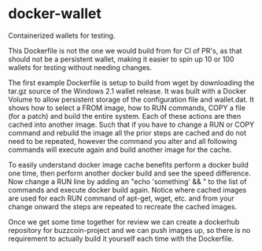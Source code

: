 # docker-wallet
Containerized wallets for testing.

This Dockerfile is not the one we would build from for CI of PR's, as that should not be a persistent wallet, making it easier to spin up 10 or 100 wallets for testing without needing changes.

The first example Dockerfile is setup to build from wget by downloading the tar.gz source of the Windows 2.1 wallet release. It was built with a Docker Volume to allow persistent storage of the configuration file and wallet.dat. It shows how to select a FROM image, how to RUN commands, COPY a file (for a patch) and build the entire system. Each of these actions are then cached into another image. Such that if you have to change a RUN or COPY command and rebuild the image all the prior steps are cached and do not need to be repeated, however the command you alter and all following commands will execute again and build another image for the cache. 

To easily understand docker image cache benefits perform a docker build one time, then perform another docker build and see the speed difference. Now change a RUN line by adding an "echo 'something' && \" to the list of commands and execute docker build again. Notice where cached images are used for each RUN command of apt-get, wget, etc. and from your change onward the steps are repeated to recreate the cached images.

Once we get some time together for review we can create a dockerhub repository for buzzcoin-project and we can push images up, so there is no requirement to actually build it yourself each time with the Dockerfile.
